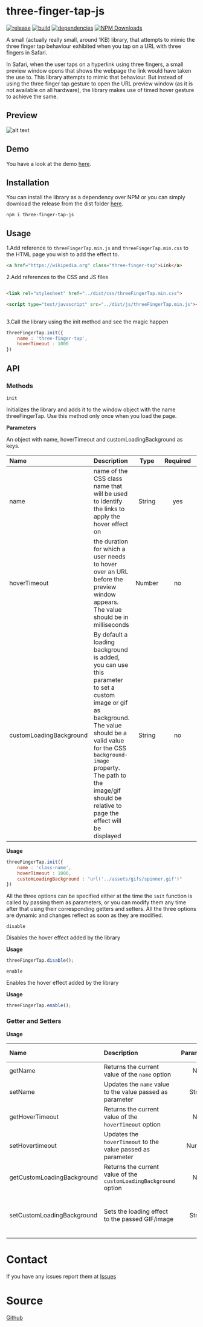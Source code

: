# three-finger-tap-js

[![release](https://img.shields.io/github/release/sidthesloth92/three-finger-tap-js.svg)](https://github.com/sidthesloth92/three-finger-tap-js/releases/tag/v1.0.1)
[![build](https://img.shields.io/travis/sidthesloth92/three-finger-tap-js.svg)](https://travis-ci.org/sidthesloth92/three-finger-tap-js/builds)
[![dependencies](https://david-dm.org/sidthesloth92/three-finger-tap-js.svg)](https://david-dm.org/sidthesloth92/three-finger-tap-js)
[![NPM Downloads](https://img.shields.io/npm/dt/https://github.com/sidthesloth92/three-finger-tap-js.svg)](https://www.npmjs.com/package/https://github.com/sidthesloth92/three-finger-tap-js)



A small (actually really small, around 1KB) library, that attempts to mimic the three finger tap behaviour exhibited when you 
tap on a URL with three fingers in Safari.

In Safari, when the user taps on a hyperlink using three fingers, a small preview window opens that shows the webpage the
link would have taken the use to. This library attempts to mimic that behaviour. But instead of using the three finger tap gesture to
open the URL preview window (as it is not available on all hardware), the library makes use of timed hover gesture to achieve
the same.

## Preview

![alt text](https://s19.postimg.org/ivqm47ddv/ezgif_com_video_to_gif_1.gif "Snippets Preview")

## Demo

You have a look at the demo [here](https://sidthesloth92.github.io/three-finger-tap-js/demo.html).

## Installation
You can install the library as a dependency over NPM or you can simply download the release from the dist folder [here](https://github.com/sidthesloth92/three-finger-tap-js/tree/master/dist).

    npm i three-finger-tap-js

## Usage

1.Add reference to `threeFingerTap.min.js` and `threeFingerTap.min.css` to the HTML page you wish to add the effect to.
```html
<a href="https://wikipedia.org" class="three-finger-tap">Link</a>
```
2.Add references to the CSS and JS files
```html

<link rel="stylesheet" href="../dist/css/threeFingerTap.min.css">

<script type="text/javascript" src="../dist/js/threeFingerTap.min.js"></script>
    
```
3.Call the library using the init method and see the magic happen
```javascript
threeFingerTap.init({ 
    name : 'three-finger-tap', 
    hoverTimeout : 1000
})
```
## API

### Methods

`init`

Initializes the library and adds it to the window object with the name threeFingerTap. Use this method only once when you
load the page.

**Parameters** 

An object with name, hoverTimeout and customLoadingBackground as keys.

| Name | Description | Type | Required | Default |
| :--- | :---------- | :--: | :------: | :-----: |
| name | name of the CSS class name that will be used to identify the links to apply the hover effect on | String | yes | N/A |
| hoverTimeout | the duration for which a user needs to hover over an URL before the preview window appears. The value should be in milliseconds | Number | no | 2000 |
| customLoadingBackground | By default a loading background is added, you can use this parameter to set a custom image or gif as background. The value should be a valid value for the CSS `background-image` property. The path to the image/gif should be relative to page the effect will be displayed | String | no | N/A |

**Usage**

```javascript
threeFingerTap.init({ 
    name : 'class-name', 
    hoverTimeout : 1000,
    customLoadingBackground : "url('../assets/gifs/spinner.gif')"
})
```

All the three options can be specified either at the time the `init` function is called by passing them as parameters, or 
you can modify them any time after that using their corresponding getters and setters. All the three options are dynamic and changes 
reflect as soon as they are modified.

`disable`

Disables the hover effect added by the library

**Usage**

```javascript
threeFingerTap.disable();
```

`enable`

Enables the hover effect added by the library

**Usage**

```javascript
threeFingerTap.enable();
```

### Getter and Setters

**Usage**

| Name | Description | Parameters | Required | Parameter Type |
| :--- | :---------- | :--: | :------: | :-----: |
| getName | Returns the current value of the `name` option | N/A | N/A | N/A |
| setName | Updates the `name` value to the value passed as parameter | String | yes | A CSS valid class name |
| getHoverTimeout | Returns the current value of the `hoverTimeout` option | N/A | N/A | N/A |
| setHovertimeout | Updates the `hoverTimeout` to the value passed as parameter | Number | yes | milliseconds |
| getCustomLoadingBackground | Returns the current value of the `customLoadingBackground` option | N/A | N/A | N/A |
| setCustomLoadingBackground | Sets the loading effect to the passed GIF/image | String | yes | A valid value for the CSS `background-image` property |

# Contact
If you have any issues report them at [Issues](https://github.com/sidthesloth92/three-finger-tap-js/issues)

# Source
[Github](https://github.com/sidthesloth92/three-finger-tap-js)